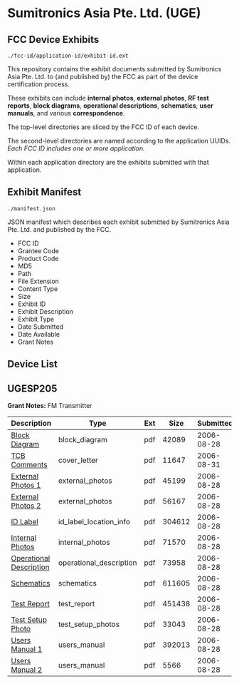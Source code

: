 # Sumitronics Asia Pte. Ltd. (UGE)
## FCC Device Exhibits

```
./fcc-id/application-id/exhibit-id.ext
```

This repository contains the exhibit documents submitted by Sumitronics Asia Pte. Ltd. to (and published by) the FCC as part of the device certification process.

These exhibits can include **internal photos**, **external photos**, **RF test reports**, **block diagrams**, **operational descriptions**, **schematics**, **user manuals**, and various **correspondence**.

The top-level directories are sliced by the FCC ID of each device.

The second-level directories are named according to the application UUIDs. *Each FCC ID includes one or more application.*

Within each application directory are the exhibits submitted with that application. 

## Exhibit Manifest

```
./manifest.json
```

JSON manifest which describes each exhibit submitted by Sumitronics Asia Pte. Ltd. and published by the FCC.

- FCC ID
- Grantee Code
- Product Code
- MD5
- Path
- File Extension
- Content Type
- Size
- Exhibit ID
- Exhibit Description
- Exhibit Type
- Date Submitted
- Date Available
- Grant Notes

## Device List
## UGESP205
**Grant Notes:** FM Transmitter

| Description | Type | Ext | Size | Submitted | Available |
| ----------- | ---- | --- | ---- | --------- | --------- |
| [Block Diagram](UGESP205/1d93ec15e0a904c13e67edb6ca5d3aea/698169.pdf) | block_diagram | pdf | 42089 | 2006-08-28 | 2006-08-28 |
| [TCB Comments](UGESP205/1d93ec15e0a904c13e67edb6ca5d3aea/699798.pdf) | cover_letter | pdf | 11647 | 2006-08-31 | 2006-08-28 |
| [External Photos 1](UGESP205/1d93ec15e0a904c13e67edb6ca5d3aea/698170.pdf) | external_photos | pdf | 45199 | 2006-08-28 | 2006-08-28 |
| [External Photos 2](UGESP205/1d93ec15e0a904c13e67edb6ca5d3aea/698171.pdf) | external_photos | pdf | 56167 | 2006-08-28 | 2006-08-28 |
| [ID Label](UGESP205/1d93ec15e0a904c13e67edb6ca5d3aea/698172.pdf) | id_label_location_info | pdf | 304612 | 2006-08-28 | 2006-08-28 |
| [Internal Photos](UGESP205/1d93ec15e0a904c13e67edb6ca5d3aea/698173.pdf) | internal_photos | pdf | 71570 | 2006-08-28 | 2006-08-28 |
| [Operational Description](UGESP205/1d93ec15e0a904c13e67edb6ca5d3aea/698174.pdf) | operational_description | pdf | 73958 | 2006-08-28 | 2006-08-28 |
| [Schematics](UGESP205/1d93ec15e0a904c13e67edb6ca5d3aea/698175.pdf) | schematics | pdf | 611605 | 2006-08-28 | 2006-08-28 |
| [Test Report](UGESP205/1d93ec15e0a904c13e67edb6ca5d3aea/698176.pdf) | test_report | pdf | 451438 | 2006-08-28 | 2006-08-28 |
| [Test Setup Photo](UGESP205/1d93ec15e0a904c13e67edb6ca5d3aea/698177.pdf) | test_setup_photos | pdf | 33043 | 2006-08-28 | 2006-08-28 |
| [Users Manual 1](UGESP205/1d93ec15e0a904c13e67edb6ca5d3aea/698178.pdf) | users_manual | pdf | 392013 | 2006-08-28 | 2006-08-28 |
| [Users Manual 2](UGESP205/1d93ec15e0a904c13e67edb6ca5d3aea/698179.pdf) | users_manual | pdf | 5566 | 2006-08-28 | 2006-08-28 |
